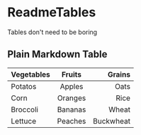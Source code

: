 # ReadmeTables
Tables don't need to be boring

## Plain Markdown Table

Vegetables | Fruits | Grains
:--- | :---: | ---:
Potatos | Apples | Oats
Corn | Oranges | Rice
Broccoli | Bananas | Wheat
Lettuce | Peaches | Buckwheat
